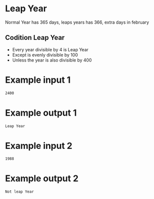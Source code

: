 # Leap Year

Normal Year  has 365 days, leaps years has 366, extra days in february

## Codition Leap Year
- Every year divisible by 4 is Leap Year
- Except is evenly divisible by 100
- Unless the year is also divisible by 400

# Example input 1
```bash
2400
```

# Example output 1
```bash
Leap Year
```

# Example input 2
```bash
1988
```

# Example output 2
```bash
Not leap Year
```